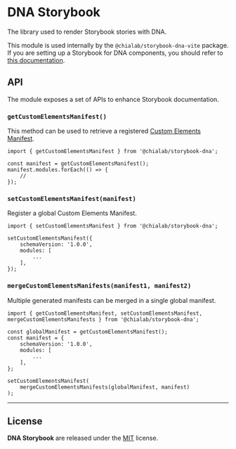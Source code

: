 # DNA Storybook

The library used to render Storybook stories with DNA.

This module is used internally by the `@chialab/storybook-dna-vite` package. If you are setting up a Storybook for DNA components, you should refer to [this documentation](../storybook-dna-vite/).

## API

The module exposes a set of APIs to enhance Storybook documentation.

### `getCustomElementsManifest()`

This method can be used to retrieve a registered [Custom Elements Manifest](https://github.com/webcomponents/custom-elements-manifest).

```tsx
import { getCustomElementsManifest } from '@chialab/storybook-dna';

const manifest = getCustomElementsManifest();
manifest.modules.forEach(() => {
    //
});
```

### `setCustomElementsManifest(manifest)`

Register a global Custom Elements Manifest.

```tsx
import { setCustomElementsManifest } from '@chialab/storybook-dna';

setCustomElementsManifest({
    schemaVersion: '1.0.0',
    modules: [
        ...
    ],
});
```

### `mergeCustomElementsManifests(manifest1, manifest2)`

Multiple generated manifests can be merged in a single global manifest.

```tsx
import { getCustomElementsManifest, setCustomElementsManifest, mergeCustomElementsManifests } from '@chialab/storybook-dna';

const globalManifest = getCustomElementsManifest();
const manifest = {
    schemaVersion: '1.0.0',
    modules: [
        ...
    ],
};

setCustomElementsManifest(
    mergeCustomElementsManifests(globalManifest, manifest)
);
```

---

## License

**DNA Storybook** are released under the [MIT](https://github.com/chialab/dna-tools/blob/main/LICENSE) license.

